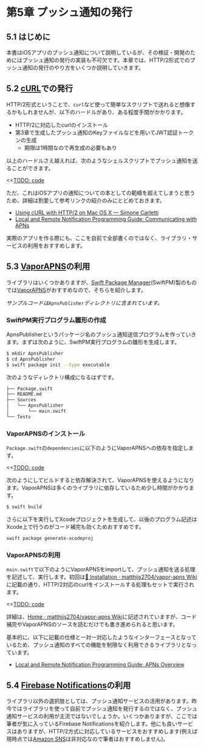 # 第5章 プッシュ通知の発行

## 5.1 はじめに

本書はiOSアプリのプッシュ通知について説明しているが、その検証・開発のためにはプッシュ通知の発行の実装も不可欠です。本章では、HTTP/2形式でのプッシュ通知の発行のやり方をいくつか説明していきます。

## 5.2 [cURL](https://curl.haxx.se)での発行


HTTP/2形式ということで、`curl`など使って簡単なスクリプトで送れると想像するかもしれませんが、以下のハードルがあり、ある程度手間がかかります。

- HTTP/2に対応したcurlのインストール
- 第3章で生成したプッシュ通知のKeyファイルなどを用いてJWT認証トークンの生成
  - 期限は1時間なので再生成の必要もあり

以上のハードルさえ越えれば、次のようなシェルスクリプトでプッシュ通知を送ることができます。

<<[TODO: code](codes/chapter5/publish.sh)

ただ、これはiOSアプリの通知についての本としての範疇を超えてしまうと思うため、詳細は割愛して参考リンクの紹介のみにとどめておきます。

- [Using cURL with HTTP/2 on Mac OS X — Simone Carletti](https://simonecarletti.com/blog/2016/01/http2-curl-macosx/)
- [Local and Remote Notification Programming Guide: Communicating with APNs](https://developer.apple.com/library/content/documentation/NetworkingInternet/Conceptual/RemoteNotificationsPG/CommunicatingwithAPNs.html)


実際のアプリを作る際にも、ここを自前で全部書くのではなく、ライブラリ・サービスの利用をおすすめします。

## 5.3 [VaporAPNS](https://github.com/matthijs2704/vapor-apns)の利用

ライブラリはいくつかありますが、[Swift Package Manager](https://github.com/apple/swift-package-manager)(SwiftPM)製のものでは[VaporAPNS](https://github.com/matthijs2704/vapor-apns)がおすすめなので、そちらを紹介します。

_サンプルコードは`ApnsPublisher`ディレクトリに含まれています。_

### SwiftPM実行プログラム雛形の作成

ApnsPublisherというパッケージ名のプッシュ通知送信プログラムを作っていきます。まずは次のように、SwiftPM実行プログラムの雛形を生成します。

```sh
$ mkdir ApnsPublisher
$ cd ApnsPublisher
$ swift package init --type executable
```

次のようなディレクトリ構成になるはずです。

```txt
├── Package.swift
├── README.md
├── Sources
│   └── ApnsPublisher
│       └── main.swift
└── Tests
```

### VaporAPNSのインストール

`Package.swift`の`dependencies`に以下のようにVaporAPNSへの依存を指定します。

<<[TODO: code](codes/chapter5/Package.swift)

次のようにしてビルドすると依存解決されて、VaporAPNSを使えるようになります。VaporAPNSは多くのライブラリに依存しているため少し時間がかかります。

```sh
$ swift build
```

さらに以下を実行してXcodeプロジェクトを生成して、以後のプログラム記述はXcode上で行うのがコード補完も効くためおすすめです。

```sh
swift package generate-xcodeproj
```

### VaporAPNSの利用

`main.swift`で以下のようにVaporAPNSをimportして、プッシュ通知を送る処理を記述して、実行します。初回は[🔧 Installation · matthijs2704/vapor-apns Wiki](https://github.com/matthijs2704/vapor-apns/wiki/%F0%9F%94%A7-Installation)に記載の通り、HTTP/2対応のcurlをインストールする処理もセットで実行されます。

<<[TODO: code](codes/chapter5/main.swift)


詳細は、[Home · matthijs2704/vapor-apns Wiki](https://github.com/matthijs2704/vapor-apns/wiki)に記述されていますが、コード補完やVaporAPNSのソースを読むだけでも書き進められると思います。

基本的に、以下に記載の仕様と一対一対応したようなインターフェースとなっているため、プッシュ通知のすべての機能を制限なく利用できるライブラリとなっています。

- [Local and Remote Notification Programming Guide: APNs Overview](https://developer.apple.com/library/content/documentation/NetworkingInternet/Conceptual/RemoteNotificationsPG/APNSOverview.html#//apple_ref/doc/uid/TP40008194-CH8-SW1)

## 5.4 [Firebase Notifications](https://firebase.google.com/docs/cloud-messaging/)の利用

ライブラリ以外の選択肢としては、プッシュ通知サービスの活用があります。昨今ではライブラリを使って自前でプッシュ通知を発行するのではなく、プッシュ通知サービスの利用が主流ではないでしょうか。いくつかありますが、ここでは筆者が気に入っているFirebase Notificationsを紹介します。他にも良いサービスはありますが、HTTP/2方式に対応しているサービスをおすすめします(例えば現時点では[Amazon SNS](https://aws.amazon.com/sns/)は非対応なので筆者はおすすめしません)。






















